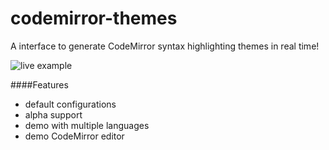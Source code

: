 # codemirror-themes
A interface to generate CodeMirror syntax highlighting themes in real time!

![live example](http://mkaminsky11.github.io/codemirror-themes/)


####Features
+ default configurations
+ alpha support
+ demo with multiple languages
+ demo CodeMirror editor